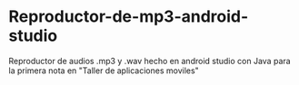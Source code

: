 # Reproductor-de-mp3-android-studio

Reproductor de audios .mp3 y .wav hecho en android studio con Java para la primera nota  en "Taller de aplicaciones moviles"
